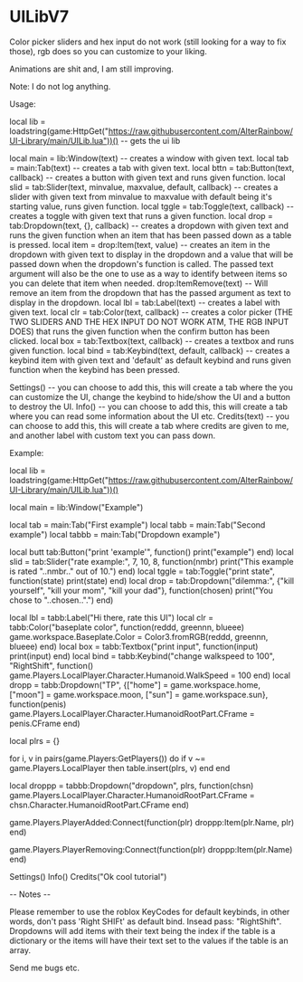# UILibV7

Color picker sliders and hex input do not work (still looking for a way to fix those), rgb does so you can customize to your liking.

Animations are shit and, I am still improving.

Note: I do not log anything.

Usage:

local lib = loadstring(game:HttpGet("https://raw.githubusercontent.com/AlterRainbow/UI-Library/main/UILib.lua"))() -- gets the ui lib

local main = lib:Window(text) -- creates a window with given text.
local tab = main:Tab(text) -- creates a tab with given text.
local bttn = tab:Button(text, callback) -- creates a button with given text and runs given function.
local slid = tab:Slider(text, minvalue, maxvalue, default, callback) -- creates a slider with given text from minvalue to maxvalue with default being it's starting value, runs given function.
local tggle = tab:Toggle(text, callback) -- creates a toggle with given text that runs a given function.
local drop = tab:Dropdown(text, {}, callback) -- creates a dropdown with given text and runs the given function when an item that has been passed down as a table is pressed.
local item = drop:Item(text, value) -- creates an item in the dropdown with given text to display in the dropdown and a value that will be passed down when the dropdown's function is called. The passed text argument will also be the one to use as a way to identify between items so you can delete that item when needed.
drop:ItemRemove(text) -- Will remove an item from the dropdown that has the passed argument as text to display in the dropdown.
local lbl = tab:Label(text) -- creates a label with given text.
local clr = tab:Color(text, callback) -- creates a color picker (THE TWO SLIDERS AND THE HEX INPUT DO NOT WORK ATM, THE RGB INPUT DOES) that runs the given function when the confirm button has been clicked.
local box = tab:Textbox(text, callback) -- creates a textbox and runs given function.
local bind = tab:Keybind(text, default, callback) -- creates a keybind item with given text and 'default' as default keybind and runs given function when the keybind has been pressed.

Settings() -- you can choose to add this, this will create a tab where the you can customize the UI, change the keybind to hide/show the UI and a button to destroy the UI.
Info() -- you can choose to add this, this will create a tab where you can read some information about the UI etc.
Credits(text) -- you can choose to add this, this will create a tab where credits are given to me, and another label with custom text you can pass down.

Example:

local lib = loadstring(game:HttpGet("https://raw.githubusercontent.com/AlterRainbow/UI-Library/main/UILib.lua"))()

local main = lib:Window("Example")

local tab = main:Tab("First example")
local tabb = main:Tab("Second example")
local tabbb = main:Tab("Dropdown example")

local butt tab:Button("print 'example'", function() print("example") end)
local slid = tab:Slider("rate example:", 7, 10, 8, function(nmbr) print("This example is rated "..nmbr.." out of 10.") end)
local tggle = tab:Toggle("print state", function(state) print(state) end)
local drop = tab:Dropdown("dilemma:", {"kill yourself", "kill your mom", "kill your dad"}, function(chosen) print("You chose to "..chosen..".") end)

local lbl = tabb:Label("Hi there, rate this UI")
local clr = tabb:Color("baseplate color", function(reddd, greennn, blueee) game.workspace.Baseplate.Color = Color3.fromRGB(reddd, greennn, blueee) end)
local box = tabb:Textbox("print input", function(input) print(input) end)
local bind = tabb:Keybind("change walkspeed to 100", "RightShift", function() game.Players.LocalPlayer.Character.Humanoid.WalkSpeed = 100 end)
local dropp = tabb:Dropdown("TP", {["home"] = game.workspace.home, ["moon"] = game.workspace.moon, ["sun"] = game.workspace.sun}, function(penis) game.Players.LocalPlayer.Character.HumanoidRootPart.CFrame = penis.CFrame end)

local plrs = {}

for i, v in pairs(game.Players:GetPlayers()) do
  if v ~= game.Players.LocalPlayer then
    table.insert(plrs, v)
  end
end

local droppp = tabbb:Dropdown("dropdown", plrs, function(chsn) game.Players.LocalPlayer.Character.HumanoidRootPart.CFrame = chsn.Character.HumanoidRootPart.CFrame end)

game.Players.PlayerAdded:Connect(function(plr)
  droppp:Item(plr.Name, plr)
end)

game.Players.PlayerRemoving:Connect(function(plr)
  droppp:Item(plr.Name)
end)

Settings()
Info()
Credits("Ok cool tutorial")

-- Notes --

Please remember to use the roblox KeyCodes for default keybinds, in other words, don't pass 'Right SHIFt' as default bind. Insead pass: "RightShift".
Dropdowns will add items with their text being the index if the table is a dictionary or the items will have their text set to the values if the table is an array.

Send me bugs etc.
